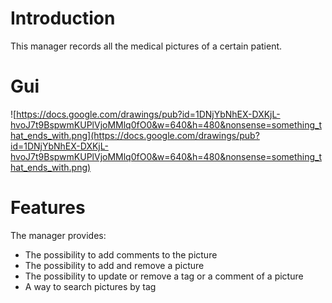# Introduction #

This manager records all the medical pictures of a certain patient.


# Gui #

![https://docs.google.com/drawings/pub?id=1DNjYbNhEX-DXKjL-hvoJ7t9BspwmKUPlVjoMMlq0fO0&w=640&h=480&nonsense=something_that_ends_with.png](https://docs.google.com/drawings/pub?id=1DNjYbNhEX-DXKjL-hvoJ7t9BspwmKUPlVjoMMlq0fO0&w=640&h=480&nonsense=something_that_ends_with.png)

# Features #

The manager provides:
  * The possibility to add comments to the picture
  * The possibility to add and remove a picture
  * The possibility to update or remove a tag or a comment of a picture
  * A way to search pictures by tag